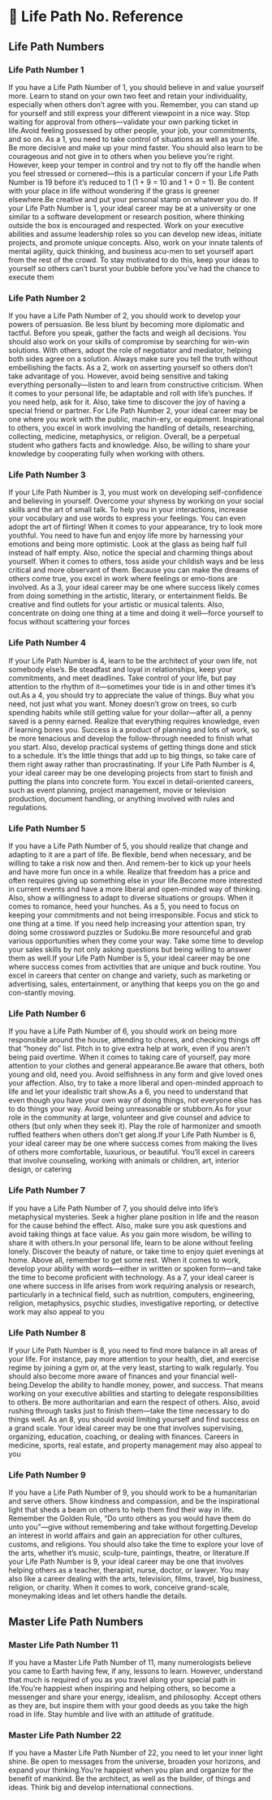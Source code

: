 # 📙 Life Path No. Reference

## Life Path Numbers

### Life Path Number 1

If you have a Life Path Number of 1, you should believe in and value yourself more. Learn to stand on your own two feet and retain your individuality, especially when others don’t agree with you. Remember, you can stand up for yourself and still express your different viewpoint in a nice way. Stop waiting for approval from others—validate your own parking ticket in life.Avoid feeling possessed by other people, your job, your commitments, and so on. As a 1, you need to take control of situations as well as your life. Be more decisive and make up your mind faster. You should also learn to be courageous and not give in to others when you believe you’re right. However, keep your temper in control and try not to fly off the handle when you feel stressed or cornered—this is a particular concern if your Life Path Number is 19 before it’s reduced to 1 (1 + 9 = 10 and 1 + 0 = 1). Be content with your place in life without wondering if the grass is greener elsewhere.Be creative and put your personal stamp on whatever you do. If your Life Path Number is 1, your ideal career may be at a university or one similar to a software development or research position, where thinking outside the box is encouraged and respected. Work on your executive abilities and assume leadership roles so you can develop new ideas, initiate projects, and promote unique concepts. Also, work on your innate talents of mental agility, quick thinking, and business acu-men to set yourself apart from the rest of the crowd. To stay motivated to do this, keep your ideas to yourself so others can’t burst your bubble before you’ve had the chance to execute them

### Life Path Number 2

If you have a Life Path Number of 2, you should work to develop your powers of persuasion. Be less blunt by becoming more diplomatic and tactful. Before you speak, gather the facts and weigh all decisions. You should also work on your skills of compromise by searching for win-win solutions. With others, adopt the role of negotiator and mediator, helping both sides agree on a solution. Always make sure you tell the truth without embellishing the facts. As a 2, work on asserting yourself so others don’t take advantage of you. However, avoid being sensitive and taking everything personally—listen to and learn from constructive criticism. When it comes to your personal life, be adaptable and roll with life’s punches. If you need help, ask for it. Also, take time to discover the joy of having a special friend or partner. For Life Path Number 2, your ideal career may be one where you work with the public, machin-ery, or equipment. Inspirational to others, you excel in work involving the handling of details, researching, collecting, medicine, metaphysics, or religion. Overall, be a perpetual student who gathers facts and knowledge. Also, be willing to share your knowledge by cooperating fully when working with others.

### Life Path Number 3

If your Life Path Number is 3, you must work on developing self-confidence and believing in yourself. Overcome your shyness by working on your social skills and the art of small talk. To help you in your interactions, increase your vocabulary and use words to express your feelings. You can even adopt the art of flirting! When it comes to your appearance, try to look more youthful. You need to have fun and enjoy life more by harnessing your emotions and being more optimistic. Look at the glass as being half full instead of half empty. Also, notice the special and charming things about yourself. When it comes to others, toss aside your childish ways and be less critical and more observant of them. Because you can make the dreams of others come true, you excel in work where feelings or emo-tions are involved. As a 3, your ideal career may be one where success likely comes from doing something in the artistic, literary, or entertainment fields. Be creative and find outlets for your artistic or musical talents. Also, concentrate on doing one thing at a time and doing it well—force yourself to focus without scattering your forces

### Life Path Number 4

If your Life Path Number is 4, learn to be the architect of your own life, not somebody else’s. Be steadfast and loyal in relationships, keep your commitments, and meet deadlines. Take control of your life, but pay attention to the rhythm of it—sometimes your tide is in and other times it’s out.As a 4, you should try to appreciate the value of things. Buy what you need, not just what you want. Money doesn’t grow on trees, so curb spending habits while still getting value for your dollar—after all, a penny saved is a penny earned. Realize that everything requires knowledge, even if learning bores you. Success is a product of planning and lots of work, so be more tenacious and develop the follow-through needed to finish what you start. Also, develop practical systems of getting things done and stick to a schedule. It’s the little things that add up to big things, so take care of them right away rather than procrastinating. If your Life Path Number is 4, your ideal career may be one developing projects from start to finish and putting the plans into concrete form. You excel in detail-oriented careers, such as event planning, project management, movie or television production, document handling, or anything involved with rules and regulations.

### Life Path Number 5

If you have a Life Path Number of 5, you should realize that change and adapting to it are a part of life. Be flexible, bend when necessary, and be willing to take a risk now and then. And remem-ber to kick up your heels and have more fun once in a while. Realize that freedom has a price and often requires giving up something else in your life.Become more interested in current events and have a more liberal and open-minded way of thinking. Also, show a willingness to adapt to diverse situations or groups. When it comes to romance, heed your hunches. As a 5, you need to focus on keeping your commitments and not being irresponsible. Focus and stick to one thing at a time. If you need help increasing your attention span, try doing some crossword puzzles or Sudoku.Be more resourceful and grab various opportunities when they come your way. Take some time to develop your sales skills by not only asking questions but being willing to answer them as well.If your Life Path Number is 5, your ideal career may be one where success comes from activities that are unique and buck routine. You excel in careers that center on change and variety, such as marketing or advertising, sales, entertainment, or anything that keeps you on the go and con-stantly moving.

### Life Path Number 6

If you have a Life Path Number of 6, you should work on being more responsible around the house, attending to chores, and checking things off that “honey do” list. Pitch in to give extra help at work, even if you aren’t being paid overtime. When it comes to taking care of yourself, pay more attention to your clothes and general appearance.Be aware that others, both young and old, need you. Avoid selfishness in any form and give loved ones your affection. Also, try to take a more liberal and open-minded approach to life and let your idealistic trait show.As a 6, you need to understand that even though you have your own way of doing things, not everyone else has to do things your way. Avoid being unreasonable or stubborn.As for your role in the community at large, volunteer and give counsel and advice to others (but only when they seek it). Play the role of harmonizer and smooth ruffled feathers when others don’t get along.If your Life Path Number is 6, your ideal career may be one where success comes from making the lives of others more comfortable, luxurious, or beautiful. You’ll excel in careers that involve counseling, working with animals or children, art, interior design, or catering

### Life Path Number 7

If you have a Life Path Number of 7, you should delve into life’s metaphysical mysteries. Seek a higher plane position in life and the reason for the cause behind the effect. Also, make sure you ask questions and avoid taking things at face value. As you gain more wisdom, be willing to share it with others.In your personal life, learn to be alone without feeling lonely. Discover the beauty of nature, or take time to enjoy quiet evenings at home. Above all, remember to get some rest. When it comes to work, develop your ability with words—either in written or spoken form—and take the time to become proficient with technology. As a 7, your ideal career is one where success in life arises from work requiring analysis or research, particularly in a technical field, such as nutrition, computers, engineering, religion, metaphysics, psychic studies, investigative reporting, or detective work may also appeal to you

### Life Path Number 8

If your Life Path Number is 8, you need to find more balance in all areas of your life. For instance, pay more attention to your health, diet, and exercise regime by joining a gym or, at the very least, starting to walk regularly. You should also become more aware of finances and your financial well-being.Develop the ability to handle money, power, and success. That means working on your executive abilities and starting to delegate responsibilities to others. Be more authoritarian and earn the respect of others. Also, avoid rushing through tasks just to finish them—take the time necessary to do things well. As an 8, you should avoid limiting yourself and find success on a grand scale. Your ideal career may be one that involves supervising, organizing, education, coaching, or dealing with finances. Careers in medicine, sports, real estate, and property management may also appeal to you

### Life Path Number 9

If you have a Life Path Number of 9, you should work to be a humanitarian and serve others. Show kindness and compassion, and be the inspirational light that sheds a beam on others to help them find their way in life. Remember the Golden Rule, “Do unto others as you would have them do unto you”—give without remembering and take without forgetting.Develop an interest in world affairs and gain an appreciation for other cultures, customs, and religions. You should also take the time to explore your love of the arts, whether it’s music, sculp-ture, paintings, theatre, or literature.If your Life Path Number is 9, your ideal career may be one that involves helping others as a teacher, therapist, nurse, doctor, or lawyer. You may also like a career dealing with the arts, television, films, travel, big business, religion, or charity. When it comes to work, conceive grand-scale, moneymaking ideas and let others handle the details.

## Master Life Path Numbers

### Master Life Path Number 11

If you have a Master Life Path Number of 11, many numerologists believe you came to Earth having few, if any, lessons to learn. However, understand that much is required of you as you travel along your special path in life.You’re happiest when inspiring and helping others, so become a messenger and share your energy, idealism, and philosophy. Accept others as they are, but inspire them with your good deeds as you take the high road in life. Stay humble and live with an attitude of gratitude.&#x20;

### Master Life Path Number 22

If you have a Master Life Path Number of 22, you need to let your inner light shine. Be open to messages from the universe, broaden your horizons, and expand your thinking.You’re happiest when you plan and organize for the benefit of mankind. Be the architect, as well as the builder, of things and ideas. Think big and develop international connections.
